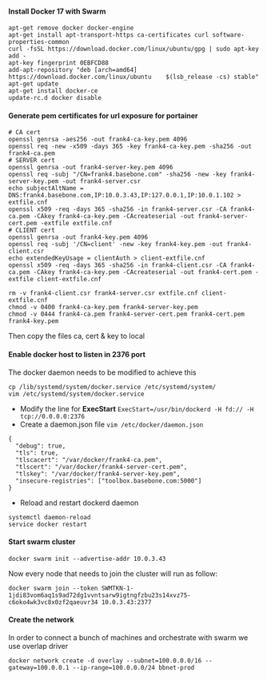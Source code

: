 #### Install Docker 17 with Swarm
``` 
apt-get remove docker docker-engine
apt-get install apt-transport-https ca-certificates curl software-properties-common
curl -fsSL https://download.docker.com/linux/ubuntu/gpg | sudo apt-key add -
apt-key fingerprint 0EBFCD88
add-apt-repository "deb [arch=amd64] https://download.docker.com/linux/ubuntu    $(lsb_release -cs) stable"
apt-get update
apt-get install docker-ce
update-rc.d docker disable
```
#### Generate pem certificates for url exposure for portainer
```
# CA cert
openssl genrsa -aes256 -out frank4-ca-key.pem 4096 
openssl req -new -x509 -days 365 -key frank4-ca-key.pem -sha256 -out frank4-ca.pem
# SERVER cert
openssl genrsa -out frank4-server-key.pem 4096
openssl req -subj "/CN=frank4.basebone.com" -sha256 -new -key frank4-server-key.pem -out frank4-server.csr
echo subjectAltName = DNS:frank4.basebone.com,IP:10.0.3.43,IP:127.0.0.1,IP:10.0.1.102 > extfile.cnf
openssl x509 -req -days 365 -sha256 -in frank4-server.csr -CA frank4-ca.pem -CAkey frank4-ca-key.pem -CAcreateserial -out frank4-server-cert.pem -extfile extfile.cnf
# CLIENT cert
openssl genrsa -out frank4-key.pem 4096
openssl req -subj '/CN=client' -new -key frank4-key.pem -out frank4-client.csr
echo extendedKeyUsage = clientAuth > client-extfile.cnf
openssl x509 -req -days 365 -sha256 -in frank4-client.csr -CA frank4-ca.pem -CAkey frank4-ca-key.pem -CAcreateserial -out frank4-cert.pem -extfile client-extfile.cnf

rm -v frank4-client.csr frank4-server.csr extfile.cnf client-extfile.cnf
chmod -v 0400 frank4-ca-key.pem frank4-server-key.pem
chmod -v 0444 frank4-ca.pem frank4-server-cert.pem frank4-cert.pem frank4-key.pem
```
Then copy the files ca, cert & key to local
#### Enable docker host to listen in 2376 port
The docker daemon needs to be modified to achieve this
```
cp /lib/systemd/system/docker.service /etc/systemd/system/
vim /etc/systemd/system/docker.service
```
- Modify the line for __ExecStart__ ``ExecStart=/usr/bin/dockerd -H fd:// -H tcp://0.0.0.0:2376``
- Create a daemon.json file ``vim /etc/docker/daemon.json``
```
{
  "debug": true,
  "tls": true,
  "tlscacert": "/var/docker/frank4-ca.pem",
  "tlscert": "/var/docker/frank4-server-cert.pem",
  "tlskey": "/var/docker/frank4-server-key.pem",
  "insecure-registries": ["toolbox.basebone.com:5000"]
}

```
- Reload and restart dockerd daemon
```
systemctl daemon-reload
service docker restart
```
#### Start swarm cluster
```
docker swarm init --advertise-addr 10.0.3.43
```
Now every node that needs to join the cluster will run as follow:
```
docker swarm join --token SWMTKN-1-1jdi83vom6aq1s9ad72dg1vvntsarw9igtngfzbu23s14xvz75-c6oko4wk3vc8x0zf2qaeuvr34 10.0.3.43:2377
```
#### Create the network
In order to connect a bunch of machines and orchestrate with swarm we use overlap driver
```
docker network create -d overlay --subnet=100.0.0.0/16 --gateway=100.0.0.1 --ip-range=100.0.0.0/24 bbnet-prod
```